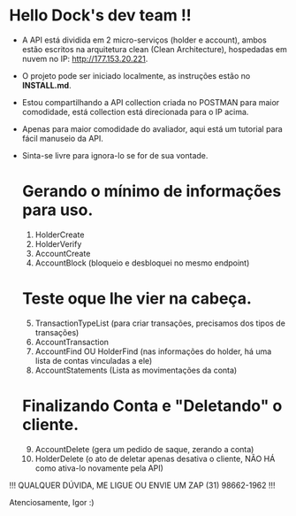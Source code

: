 <h1>Hello Dock's dev team !!</h1>

- A API está dividida em 2 micro-serviços (holder e account), ambos estão escritos na arquitetura clean (Clean Architecture), hospedadas em nuvem no IP: http://177.153.20.221.

- O projeto pode ser iniciado localmente, as instruções estão no <b>INSTALL.md</b>.</br>
- Estou compartilhando a API collection criada no POSTMAN para maior comodidade, está collection está direcionada para o IP acima.

- Apenas para maior comodidade do avaliador, aqui está um tutorial para fácil manuseio da API. </br>
- Sinta-se livre para ignora-lo se for de sua vontade.

    # Gerando o mínimo de informações para uso.

    1. HolderCreate
    2. HolderVerify
    3. AccountCreate
    4. AccountBlock (bloqueio e desbloquei no mesmo endpoint)

    # Teste oque lhe vier na cabeça.

    5. TransactionTypeList (para criar transações, precisamos dos tipos de transações)
    6. AccountTransaction
    7. AccountFind OU HolderFind (nas informações do holder, há uma lista de contas vinculadas a ele)
    8. AccountStatements (Lista as movimentações da conta)

    # Finalizando Conta e "Deletando" o cliente.

    9. AccountDelete (gera um pedido de saque, zerando a conta)
    10. HolderDelete (o ato de deletar apenas desativa o cliente, NÃO HÁ como ativa-lo novamente pela API)    
    
!!! QUALQUER DÚVIDA, ME LIGUE OU ENVIE UM ZAP (31) 98662-1962 !!!

Atenciosamente, Igor :) 
